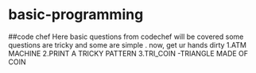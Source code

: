 # basic-programming
##code chef
Here basic questions from codechef will be covered
some questions are tricky and some are simple .
now, get ur hands dirty 
1.ATM MACHINE
2.PRINT A TRICKY PATTERN
3.TRI_COIN -TRIANGLE MADE OF COIN

